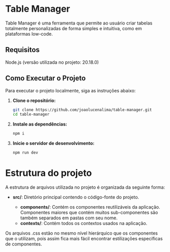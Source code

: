 # Table Manager

Table Manager é uma ferramenta que permite ao usuário criar tabelas totalmente personalizadas de forma simples e intuitiva, como em plataformas low-code.

## Requisitos

Node.js (versão utilizada no projeto: 20.18.0)

## Como Executar o Projeto

Para executar o projeto localmente, siga as instruções abaixo:

1. **Clone o repositório:**

   ```bash
   git clone https://github.com/joaolucenalima/table-manager.git
   cd table-manager
   ```

2. **Instale as dependências:**

   ```bash
   npm i
   ```

3. **Inicie o servidor de desenvolvimento:**

   ```bash
   npm run dev
   ```

# Estrutura do projeto

A estrutura de arquivos utilizada no projeto é organizada da seguinte forma:

- **src/**: Diretório principal contendo o código-fonte do projeto.

  - **components/**: Contém os componentes reutilizáveis da aplicação. Componentes maiores que contém muitos sub-componentes são também separados em pastas com seu nome.
  - **contexts/**: Contém todos os contextos usados na aplicação.

Os arquivos .css estão no mesmo nível hierárquico que os componentes que o utilizam, pois assim fica mais fácil encontrar estilizações específicas de componentes.
